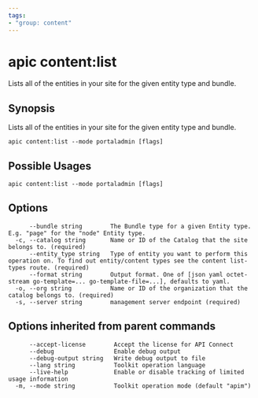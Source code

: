 ```yaml
---
tags:
- "group: content"
---
```

# apic content:list

Lists all of the entities in your site for the given entity type and bundle.

## Synopsis

Lists all of the entities in your site for the given entity type and bundle.

```
apic content:list --mode portaladmin [flags]
```

## Possible Usages

```
apic content:list --mode portaladmin [flags]
```

## Options

```
      --bundle string        The Bundle type for a given Entity type. E.g. "page" for the "node" Entity type.
  -c, --catalog string       Name or ID of the Catalog that the site belongs to. (required)
      --entity_type string   Type of entity you want to perform this operation on. To find out entity/content types see the content list-types route. (required)
      --format string        Output format. One of [json yaml octet-stream go-template=... go-template-file=...], defaults to yaml.
  -o, --org string           Name or ID of the organization that the catalog belongs to. (required)
  -s, --server string        management server endpoint (required)
```

## Options inherited from parent commands

```
      --accept-license        Accept the license for API Connect
      --debug                 Enable debug output
      --debug-output string   Write debug output to file
      --lang string           Toolkit operation language
      --live-help             Enable or disable tracking of limited usage information
  -m, --mode string           Toolkit operation mode (default "apim")
```
